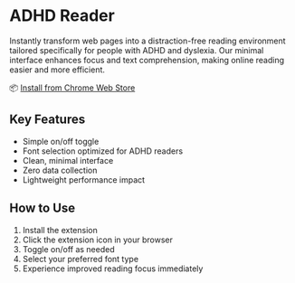 # ADHD Reader

Instantly transform web pages into a distraction-free reading environment tailored specifically for people with ADHD and dyslexia. Our minimal interface enhances focus and text comprehension, making online reading easier and more efficient.

📦 [Install from Chrome Web Store](https://chromewebstore.google.com/detail/adhd-reader/bigkololejnhhbgflfoeeoeaoofnhlkp)

## Key Features
- Simple on/off toggle  
- Font selection optimized for ADHD readers  
- Clean, minimal interface  
- Zero data collection  
- Lightweight performance impact  

## How to Use
1. Install the extension
2. Click the extension icon in your browser
3. Toggle on/off as needed
4. Select your preferred font type
5. Experience improved reading focus immediately

